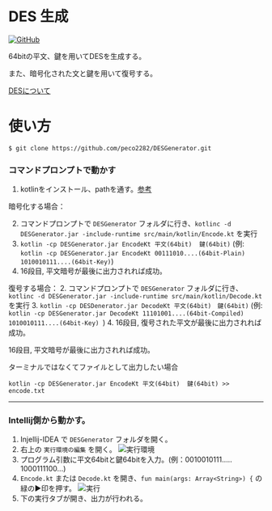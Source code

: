 # DES 生成

[![GitHub](https://img.shields.io/github/license/peco2282/DESGenerator)](https://github.com/peco2282/DESGenerator/blob/main/LICENSE)

64bitの平文、鍵を用いてDESを生成する。

また、暗号化された文と鍵を用いて復号する。

[DESについて](https://atmarkit.itmedia.co.jp/ait/articles/0401/01/news076.html)

# 使い方

```shell
$ git clone https://github.com/peco2282/DESGenerator.git
```
### コマンドプロンプトで動かす

1. kotlinをインストール、pathを通す。[参考](https://shotanukumizu-1000.hatenablog.com/entry/20210909)

暗号化する場合：

2. コマンドプロンプトで `DESGenerator` フォルダに行き、`kotlinc -d DESGenerator.jar -include-runtime src/main/kotlin/Encode.kt` を実行
3. `kotlin -cp DESGenerator.jar EncodeKt 平文(64bit)  鍵(64bit)`
   (例: `kotlin -cp DESGenerator.jar EncodeKt 00111010....(64bit-Plain)  1010010111....(64bit-Key)`)
4.  16段目, 平文暗号が最後に出力されれば成功。

復号する場合：
2. コマンドプロンプトで `DESGenerator` フォルダに行き、`kotlinc -d DESGenerator.jar -include-runtime src/main/kotlin/Decode.kt` を実行
3. `kotlin -cp DESDenerator.jar DecodeKt 平文(64bit)　鍵(64bit)`
   (例: `kotlin -cp DESGenerator.jar DecodeKt 11101001....(64bit-Compiled)  1010010111....(64bit-Key) `)
4.  16段目, 復号された平文が最後に出力されれば成功。

 16段目, 平文暗号が最後に出力されれば成功。

ターミナルではなくてファイルとして出力したい場合

`kotlin -cp DESGenerator.jar EncodeKt 平文(64bit)  鍵(64bit) >> encode.txt`

---
### Intellij側から動かす。

1. Injellij-IDEA で `DESGenerator` フォルダを開く。
2. 右上の `実行環境の編集` を開く。 
![実行環境](https://gyazo.com/5d76ddda37e28089946384501f1bea0a.png)
3. プログラム引数に平文64bitと鍵64bitを入力。(例：0010010111.....  1000111100...)
4. `Encode.kt` または `Decode.kt` を開き、`fun main(args: Array<String>) {` の緑の▶印を押す。
![実行](https://gyazo.com/8e5d540b79cc13802780ad04cb562999.png)
5. 下の実行タブが開き、出力が行われる。
